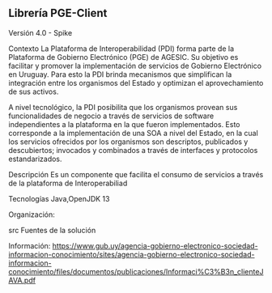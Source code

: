 
## Librería PGE-Client
Versión 4.0 - Spike

Contexto
La Plataforma de Interoperabilidad (PDI) forma parte de la Plataforma de Gobierno Electrónico (PGE) de AGESIC. Su objetivo es facilitar y promover la implementación de servicios de Gobierno Electrónico en Uruguay. Para esto la PDI brinda mecanismos que simplifican la integración entre los organismos del Estado y optimizan el aprovechamiento de sus activos.

A nivel tecnológico, la PDI posibilita que los organismos provean sus funcionalidades de negocio a través de servicios de software independientes a la plataforma en la que fueron implementados. Esto corresponde a la implementación de una SOA a nivel del Estado, en la cual los servicios ofrecidos por los organismos son descriptos, publicados y descubiertos; invocados y combinados a través de interfaces y protocolos estandarizados.

Descripción Es un componente que facilita el consumo de servicios a través de la plataforma de Interoperabiliad

Tecnologías Java,OpenJDK 13

Organización:

src
Fuentes de la solución



Información: https://www.gub.uy/agencia-gobierno-electronico-sociedad-informacion-conocimiento/sites/agencia-gobierno-electronico-sociedad-informacion-conocimiento/files/documentos/publicaciones/Informaci%C3%B3n_clienteJAVA.pdf
